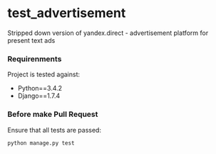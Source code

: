 # test_advertisement
Stripped down version of yandex.direct - advertisement platform for present text ads

### Requirenments
Project is tested against:
* Python==3.4.2
* Django==1.7.4

### Before make Pull Request
Ensure that all tests are passed:

`python manage.py test`

